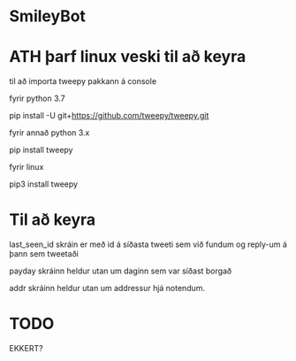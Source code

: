 # SmileyBot
# ATH þarf linux veski til að keyra
til að importa tweepy pakkann á console


fyrir python 3.7

pip install -U git+https://github.com/tweepy/tweepy.git


fyrir annað python 3.x

pip install tweepy

fyrir linux

pip3 install tweepy


# Til að keyra

last_seen_id skráin er með id á síðasta tweeti sem við fundum og reply-um á þann sem tweetaði

payday skráinn heldur utan um daginn sem var síðast borgað

addr skráinn heldur utan um addressur hjá notendum.


# TODO
EKKERT?
